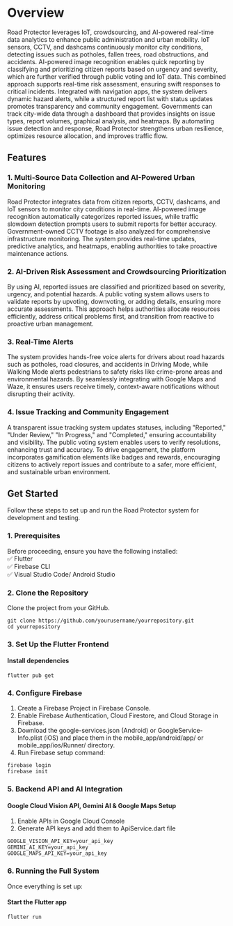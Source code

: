 # Overview

Road Protector leverages IoT, crowdsourcing, and AI-powered real-time data analytics to enhance public administration and urban mobility. IoT sensors, CCTV, and dashcams continuously monitor city conditions, detecting issues such as potholes, fallen trees, road obstructions, and accidents. AI-powered image recognition enables quick reporting by classifying and prioritizing citizen reports based on urgency and severity, which are further verified through public voting and IoT data. This combined approach supports real-time risk assessment, ensuring swift responses to critical incidents. Integrated with navigation apps, the system delivers dynamic hazard alerts, while a structured report list with status updates promotes transparency and community engagement. Governments can track city-wide data through a dashboard that provides insights on issue types, report volumes, graphical analysis, and heatmaps. By automating issue detection and response, Road Protector strengthens urban resilience, optimizes resource allocation, and improves traffic flow.

## Features

### 1. Multi-Source Data Collection and AI-Powered Urban Monitoring
Road Protector integrates data from citizen reports, CCTV, dashcams, and IoT sensors to monitor city conditions in real-time. AI-powered image recognition automatically categorizes reported issues, while traffic slowdown detection prompts users to submit reports for better accuracy. Government-owned CCTV footage is also analyzed for comprehensive infrastructure monitoring. The system provides real-time updates, predictive analytics, and heatmaps, enabling authorities to take proactive maintenance actions.

### 2. AI-Driven Risk Assessment and Crowdsourcing Prioritization
By using AI, reported issues are classified and prioritized based on severity, urgency, and potential hazards. A public voting system allows users to validate reports by upvoting, downvoting, or adding details, ensuring more accurate assessments. This approach helps authorities allocate resources efficiently, address critical problems first, and transition from reactive to proactive urban management.

### 3. Real-Time Alerts
The system provides hands-free voice alerts for drivers about road hazards such as potholes, road closures, and accidents in Driving Mode, while Walking Mode alerts pedestrians to safety risks like crime-prone areas and environmental hazards. By seamlessly integrating with Google Maps and Waze, it ensures users receive timely, context-aware notifications without disrupting their activity.

### 4. Issue Tracking and Community Engagement
A transparent issue tracking system updates statuses, including "Reported," "Under Review," "In Progress," and "Completed," ensuring accountability and visibility. The public voting system enables users to verify resolutions, enhancing trust and accuracy. To drive engagement, the platform incorporates gamification elements like badges and rewards, encouraging citizens to actively report issues and contribute to a safer, more efficient, and sustainable urban environment.

## Get Started
Follow these steps to set up and run the Road Protector system for development and testing.

### 1. Prerequisites
Before proceeding, ensure you have the following installed:  
✅ Flutter   
✅ Firebase CLI   
✅ Visual Studio Code/ Android Studio  

### 2. Clone the Repository
Clone the project from your GitHub.
```
git clone https://github.com/yourusername/yourrepository.git
cd yourrepository
```

### 3. Set Up the Flutter Frontend
#### Install dependencies
```
flutter pub get
```

### 4. Configure Firebase
1. Create a Firebase Project in Firebase Console.
2. Enable Firebase Authentication, Cloud Firestore, and Cloud Storage in Firebase.
3. Download the google-services.json (Android) or GoogleService-Info.plist (iOS) and place them in the mobile_app/android/app/ or mobile_app/ios/Runner/ directory.
4. Run Firebase setup command:
```
firebase login
firebase init
```

### 5. Backend API and AI Integration
#### Google Cloud Vision API, Gemini AI & Google Maps Setup
1. Enable APIs in Google Cloud Console
2. Generate API keys and add them to ApiService.dart file
```
GOOGLE_VISION_API_KEY=your_api_key
GEMINI_AI_KEY=your_api_key
GOOGLE_MAPS_API_KEY=your_api_key
```

### 6. Running the Full System
Once everything is set up:

#### Start the Flutter app
```
flutter run
```


